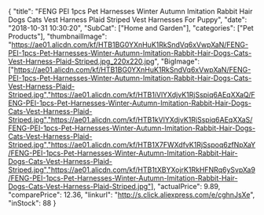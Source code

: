 {
	"title": "FENG PEI 1pcs Pet Harnesses Winter Autumn Imitation Rabbit Hair Dogs Cats Vest Harness Plaid Striped Vest Harnesses For Puppy",
	"date": "2018-10-31 10:30:20",
	"SubCat": ["Home and Garden"],
	"categories": ["Pet Products"],
	"thumbnailImage": "https://ae01.alicdn.com/kf/HTB1BG0YXnHuK1RkSndVq6xVwpXaN/FENG-PEI-1pcs-Pet-Harnesses-Winter-Autumn-Imitation-Rabbit-Hair-Dogs-Cats-Vest-Harness-Plaid-Striped.jpg_220x220.jpg",
	"BigImage": ["https://ae01.alicdn.com/kf/HTB1BG0YXnHuK1RkSndVq6xVwpXaN/FENG-PEI-1pcs-Pet-Harnesses-Winter-Autumn-Imitation-Rabbit-Hair-Dogs-Cats-Vest-Harness-Plaid-Striped.jpg","https://ae01.alicdn.com/kf/HTB1iVlYXdjvK1RjSspiq6AEqXXaQ/FENG-PEI-1pcs-Pet-Harnesses-Winter-Autumn-Imitation-Rabbit-Hair-Dogs-Cats-Vest-Harness-Plaid-Striped.jpg","https://ae01.alicdn.com/kf/HTB1kVlYXdjvK1RjSspiq6AEqXXaS/FENG-PEI-1pcs-Pet-Harnesses-Winter-Autumn-Imitation-Rabbit-Hair-Dogs-Cats-Vest-Harness-Plaid-Striped.jpg","https://ae01.alicdn.com/kf/HTB1X7FWXdfvK1RjSspoq6zfNpXaY/FENG-PEI-1pcs-Pet-Harnesses-Winter-Autumn-Imitation-Rabbit-Hair-Dogs-Cats-Vest-Harness-Plaid-Striped.jpg","https://ae01.alicdn.com/kf/HTB1tXBYXojrK1RkHFNRq6ySvpXa9/FENG-PEI-1pcs-Pet-Harnesses-Winter-Autumn-Imitation-Rabbit-Hair-Dogs-Cats-Vest-Harness-Plaid-Striped.jpg"],
	"actualPrice": 9.89,
	"comparePrice": 12.36,
	"linkurl": "http://s.click.aliexpress.com/e/cghnJsXe",
	"inStock": 88
}
